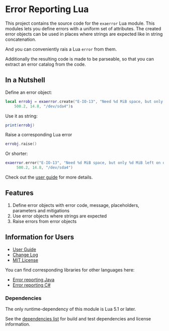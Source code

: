 # Error Reporting Lua

This project contains the source code for the `exaerror` Lua module. This modules lets you define errors with a uniform set of attributes. The created error objects can be used in places where strings are expected like in string concatenation.

And you can conveniently rais a Lua `error` from them.

Additionally the resulting code is made to be parseable, so that you can extract an error catalog from the code.

## In a Nutshell

Define an error object:

```lua
local errobj = exaerror.create("E-IO-13", "Need %d MiB space, but only %d MiB left on device %s.",
    500.2, 14.8, "/dev/sda4")s
```

Use it as string:

```lua
print(errobj)
```

Raise a corresponding Lua error

```lua
errobj.raise()
```

Or shorter:

```lua
exaerror.error("E-IO-13", "Need %d MiB space, but only %d MiB left on device %s.",
     500.2, 14.8, "/dev/sda4")
```

Check out the [user guide](doc/user_guide/user_guide.md) for more details.

## Features

1. Define error objects with error code, message, placeholders, parameters and mitigations
1. Use error objects where strings are expected
1. Raise errors from error objects

## Information for Users

* [User Guide](doc/user_guide/user_guide.md)
* [Change Log](doc/changes/changelog.md)
* [MIT License](LICENSE)

You can find corresponding libraries for other languages here:

* [Error reporting Java](https://github.com/exasol/error-reporting-java)
* [Error reporting C#](https://github.com/exasol/error-reporting-csharp)

### Dependencies

The only runtime-dependency of this module is Lua 5.1 or later.

See the [dependencies list](dependencies.md) for build and test dependencies and license information.